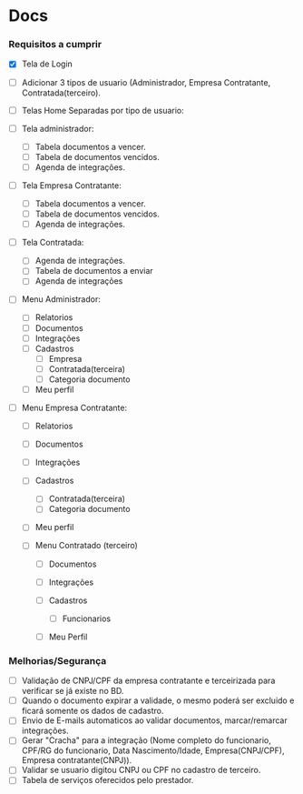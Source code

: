 # Docs

### Requisitos a cumprir
- [X] Tela de Login

- [ ] Adicionar 3 tipos de usuario (Administrador, Empresa Contratante, Contratada(terceiro).

- [ ] Telas Home Separadas por tipo de usuario:

- [ ] Tela administrador:
  - [ ] Tabela documentos a vencer.
  - [ ] Tabela de documentos vencidos.
  - [ ] Agenda de integrações.

- [ ] Tela Empresa Contratante:
  - [ ] Tabela documentos a vencer.
  - [ ] Tabela de documentos vencidos.
  - [ ] Agenda de integrações.

- [ ] Tela Contratada:
  - [ ] Agenda de integrações.
  - [ ] Tabela de documentos a enviar
  - [ ] Agenda de integrações

- [ ] Menu Administrador:
  - [ ] Relatorios
  - [ ] Documentos
  - [ ] Integrações
  - [ ] Cadastros
    - [ ] Empresa
    - [ ] Contratada(terceira)
    - [ ] Categoria documento
  - [ ] Meu perfil

- [ ] Menu Empresa Contratante:
  - [ ] Relatorios
  - [ ] Documentos
  - [ ] Integrações
  - [ ] Cadastros
    - [ ] Contratada(terceira)
    - [ ] Categoria documento
  - [ ] Meu perfil

  - [ ] Menu Contratado (terceiro)
    - [ ] Documentos
    - [ ] Integrações
    - [ ] Cadastros
      - [ ] Funcionarios
    - [ ] Meu Perfil



### Melhorias/Segurança
- [ ] Validação de CNPJ/CPF da empresa contratante e terceirizada para verificar se já existe no BD.
- [ ] Quando o documento expirar a validade, o mesmo poderá ser excluido e ficará somente os dados de cadastro.
- [ ] Envio de E-mails automaticos ao validar documentos, marcar/remarcar integrações.
- [ ] Gerar "Cracha" para a integração (Nome completo do funcionario, CPF/RG do funcionario, Data Nascimento/Idade, Empresa(CNPJ/CPF), Empresa contratante(CNPJ)).
- [ ] Validar se usuario digitou CNPJ ou CPF no cadastro de terceiro.
- [ ] Tabela de serviços oferecidos pelo prestador.
